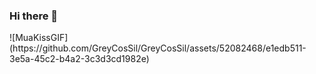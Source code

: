 ### Hi there 👋

<!--
**GreyCosSil/GreyCosSil** is a ✨ _special_ ✨ repository because its `README.md` (this file) appears on your GitHub profile.

Here are some ideas to get you started:

- 🔭 I’m currently working on ...
- 🌱 I’m currently learning ...
- 👯 I’m looking to collaborate on ...
- 🤔 I’m looking for help with ...
- 💬 Ask me about ...
- 📫 How to reach me: ...
- 😄 Pronouns: ...
- ⚡ Fun fact: ...
-->![MuaKissGIF](https://github.com/GreyCosSil/GreyCosSil/assets/52082468/e1edb511-3e5a-45c2-b4a2-3c3d3cd1982e)

